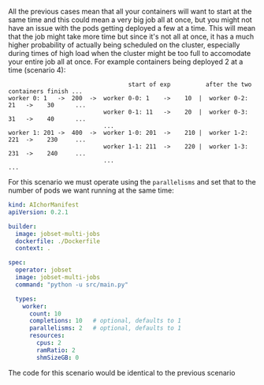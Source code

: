 All the previous cases mean that all your containers will want to start at the same time and this could mean a very big job all at once, but you might not have an issue with the pods getting deployed a few at a time. This will mean that the job might take more time but since it's not all at once, it has a much higher probability of actually being scheduled on the cluster, especially during times of high load when the cluster might be too full to accomodate your entire job all at once. For example containers being deployed 2 at a time (scenario 4):
```
                                  start of exp          after the two containers finish ...
worker 0: 1   ->  200  ->  worker 0-0: 1    ->    10  |  worker 0-2: 21   ->    30      ...
                           worker 0-1: 11   ->    20  |  worker 0-3: 31   ->    40      ...
                           ...
worker 1: 201 ->  400  ->  worker 1-0: 201  ->    210 |  worker 1-2: 221  ->    230     ...
                           worker 1-1: 211  ->    220 |  worker 1-3: 231  ->    240     ...
                           ...
...

```

For this scenario we must operate using the `parallelisms` and set that to the number of pods we want running at the same time:

```yaml
kind: AIchorManifest
apiVersion: 0.2.1

builder:
  image: jobset-multi-jobs
  dockerfile: ./Dockerfile
  context: .

spec:
  operator: jobset
  image: jobset-multi-jobs
  command: "python -u src/main.py"

  types:
    worker:
      count: 10
      completions: 10   # optional, defaults to 1
      parallelisms: 2   # optional, defaults to 1
      resources:
        cpus: 2
        ramRatio: 2
        shmSizeGB: 0

```
The code for this scenario would be identical to the previous scenario
